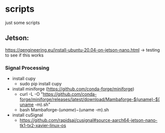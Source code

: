 # scripts

just some scripts

## Jetson:
https://qengineering.eu/install-ubuntu-20.04-on-jetson-nano.html -> testing to see if this works

### Signal Processing
- install cupy
	- sudo pip install cupy
- install miniforge (https://github.com/conda-forge/miniforge)
	- curl -L -O "https://github.com/conda-forge/miniforge/releases/latest/download/Mambaforge-$(uname)-$(uname -m).sh"
	- bash Mambaforge-$(uname)-$(uname -m).sh
- install cuSignal
	- https://github.com/rapidsai/cusignal#source-aarch64-jetson-nano-tk1-tx2-xavier-linux-os

